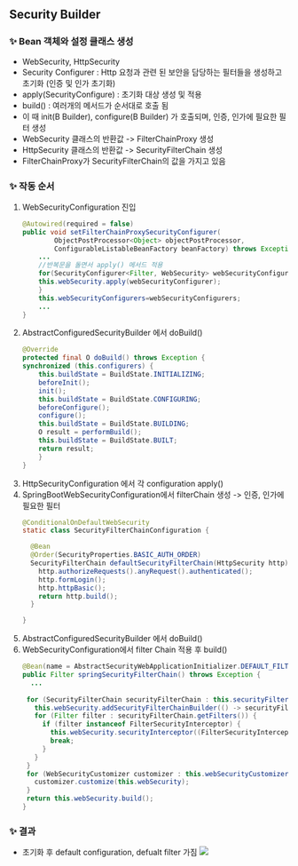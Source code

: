 ## Security Builder
### ✨ Bean 객체와 설정 클래스 생성
- WebSecurity, HttpSecurity
- Security Configurer : Http 요청과 관련 된 보안을 담당하는 필터들을 생성하고 초기화 (인증 및 인가 초기화)
- apply(SecurityConfigure) : 초기화 대상 생성 및 적용
- build() : 여러개의 메서드가 순서대로 호출 됨
- 이 때 init(B Builder), configure(B Builder) 가 호출되며, 인증, 인가에 필요한 필터 생성
- WebSecurity 클래스의 반환값 -> FilterChainProxy 생성
- HttpSecurity 클래스의 반환값 -> SecurityFilterChain 생성
- FilterChainProxy가 SecurityFilterChain의 값을 가지고 있음

### ✨ 작동 순서
1. WebSecurityConfiguration 진입
    ```java
    @Autowired(required = false)
    public void setFilterChainProxySecurityConfigurer(
            ObjectPostProcessor<Object> objectPostProcessor,
            ConfigurableListableBeanFactory beanFactory) throws Exception{
        ...
        //반복문을 돌면서 apply() 메서드 적용
        for(SecurityConfigurer<Filter, WebSecurity> webSecurityConfigurer:webSecurityConfigurers){
        this.webSecurity.apply(webSecurityConfigurer);
        }
        this.webSecurityConfigurers=webSecurityConfigurers;
        ...
    }
    ```
2. AbstractConfiguredSecurityBuilder 에서 doBuild()
    ```java
    @Override
    protected final O doBuild() throws Exception {
    synchronized (this.configurers) {
        this.buildState = BuildState.INITIALIZING;
        beforeInit();
        init();
        this.buildState = BuildState.CONFIGURING;
        beforeConfigure();
        configure();
        this.buildState = BuildState.BUILDING;
        O result = performBuild();
        this.buildState = BuildState.BUILT;
        return result;
        }
    }
    ```
3. HttpSecurityConfiguration 에서 각 configuration apply()
4. SpringBootWebSecurityConfiguration에서 filterChain 생성 -> 인증, 인가에 필요한 필터
    ```java
    @ConditionalOnDefaultWebSecurity
    static class SecurityFilterChainConfiguration {
    
      @Bean
      @Order(SecurityProperties.BASIC_AUTH_ORDER)
      SecurityFilterChain defaultSecurityFilterChain(HttpSecurity http) throws Exception {
        http.authorizeRequests().anyRequest().authenticated();
        http.formLogin();
        http.httpBasic();
        return http.build();
      }
    
    }
    ```
5. AbstractConfiguredSecurityBuilder 에서 doBuild()
6. WebSecurityConfiguration에서 filter Chain 적용 후 build()
    ```java
    @Bean(name = AbstractSecurityWebApplicationInitializer.DEFAULT_FILTER_NAME)
    public Filter springSecurityFilterChain() throws Exception {
      ...
      
     for (SecurityFilterChain securityFilterChain : this.securityFilterChains) {
       this.webSecurity.addSecurityFilterChainBuilder(() -> securityFilterChain);
       for (Filter filter : securityFilterChain.getFilters()) {
         if (filter instanceof FilterSecurityInterceptor) {
           this.webSecurity.securityInterceptor((FilterSecurityInterceptor) filter);
           break;
         }
       }
     }
     for (WebSecurityCustomizer customizer : this.webSecurityCustomizers) {
       customizer.customize(this.webSecurity);
     }
     return this.webSecurity.build();
   }
   ```

### ✨ 결과
- 초기화 후 default configuration, defualt filter 가짐
    ![](../images/init.png)